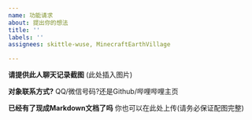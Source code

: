 ```yaml
---
name: 功能请求
about: 提出你的想法
title: ''
labels: ''
assignees: skittle-wuse, MinecraftEarthVillage

---
```


**请提供此人聊天记录截图**
(此处插入图片)

**对象联系方式?**
QQ/微信号码?还是Github/哔哩哔哩主页

**已经有了现成Markdown文档了吗**
你也可以在此处上传(请务必保证配图完整)
